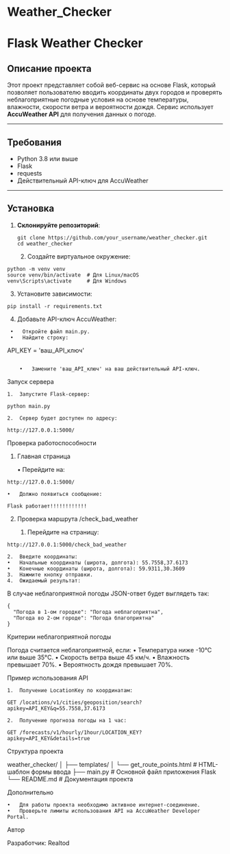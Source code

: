 # Weather_Checker

# Flask Weather Checker

## Описание проекта
Этот проект представляет собой веб-сервис на основе Flask, который позволяет пользователю вводить координаты двух городов и проверять неблагоприятные погодные условия на основе температуры, влажности, скорости ветра и вероятности дождя. Сервис использует **AccuWeather API** для получения данных о погоде.

---

## **Требования**
- Python 3.8 или выше
- Flask
- requests
- Действительный API-ключ для AccuWeather

---

## **Установка**

1. **Склонируйте репозиторий**:
   ```
   git clone https://github.com/your_username/weather_checker.git
   cd weather_checker
   ```

	2.	Создайте виртуальное окружение:
```
python -m venv venv
source venv/bin/activate  # Для Linux/macOS
venv\Scripts\activate     # Для Windows
```
3.	Установите зависимости:
```
pip install -r requirements.txt
```

4.	Добавьте API-ключ AccuWeather:
   ```
	•	Откройте файл main.py.
	•	Найдите строку:
```
API_KEY = 'ваш_API_ключ'
```

	•	Замените 'ваш_API_ключ' на ваш действительный API-ключ.
```
Запуск сервера

	1.	Запустите Flask-сервер:

```python main.py```


	2.	Сервер будет доступен по адресу:

```http://127.0.0.1:5000/```

Проверка работоспособности

1. Главная страница

	•	Перейдите на:

```http://127.0.0.1:5000/```


	•	Должно появиться сообщение:

```Flask работает!!!!!!!!!!!!```

2. Проверка маршрута /check_bad_weather

	1.	Перейдите на страницу:

```http://127.0.0.1:5000/check_bad_weather```


	2.	Введите координаты:
	•	Начальные координаты (широта, долгота): 55.7558,37.6173
	•	Конечные координаты (широта, долгота): 59.9311,30.3609
	3.	Нажмите кнопку отправки.
	4.	Ожидаемый результат:
В случае неблагоприятной погоды JSON-ответ будет выглядеть так:
```
{
  "Погода в 1-ом городке": "Погода неблагоприятна",
  "Погода во 2-ом городе": "Погода благоприятна"
}
```
Критерии неблагоприятной погоды

Погода считается неблагоприятной, если:
	•	Температура ниже -10°C или выше 35°C.
	•	Скорость ветра выше 45 км/ч.
	•	Влажность превышает 70%.
	•	Вероятность дождя превышает 70%.

Пример использования API

	1.	Получение LocationKey по координатам:

```GET /locations/v1/cities/geoposition/search?apikey=API_KEY&q=55.7558,37.6173```


	2.	Получение прогноза погоды на 1 час:

```GET /forecasts/v1/hourly/1hour/LOCATION_KEY?apikey=API_KEY&details=true```

Структура проекта

weather_checker/
│
├── templates/
│   └── get_route_points.html      # HTML-шаблон формы ввода
├── main.py                        # Основной файл приложения Flask
└── README.md                      # Документация проекта

Дополнительно

	•	Для работы проекта необходимо активное интернет-соединение.
	•	Проверьте лимиты использования API на AccuWeather Developer Portal.

Автор

Разработчик: Realtod
